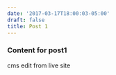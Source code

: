 ```yaml
---
date: '2017-03-17T18:00:03-05:00'
draft: false
title: Post 1
---
```


### Content for post1

cms edit from live site